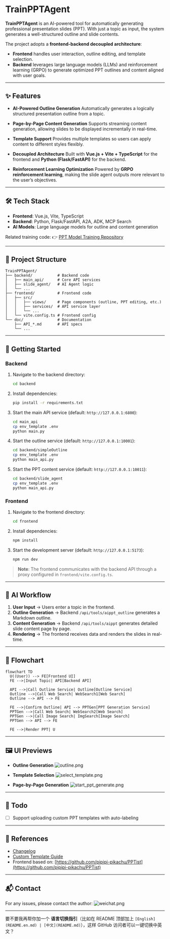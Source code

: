 # TrainPPTAgent

**TrainPPTAgent** is an AI-powered tool for automatically generating professional presentation slides (PPT). With just a topic as input, the system generates a well-structured outline and slide contents.

The project adopts a **frontend-backend decoupled architecture**:

* **Frontend** handles user interaction, outline editing, and template selection.
* **Backend** leverages large language models (LLMs) and reinforcement learning (GRPO) to generate optimized PPT outlines and content aligned with user goals.

---

## ✨ Features

* **AI-Powered Outline Generation**
  Automatically generates a logically structured presentation outline from a topic.

* **Page-by-Page Content Generation**
  Supports streaming content generation, allowing slides to be displayed incrementally in real-time.

* **Template Support**
  Provides multiple templates so users can apply content to different styles flexibly.

* **Decoupled Architecture**
  Built with **Vue.js + Vite + TypeScript** for the frontend and **Python (Flask/FastAPI)** for the backend.

* **Reinforcement Learning Optimization**
  Powered by **GRPO reinforcement learning**, making the slide agent outputs more relevant to the user’s objectives.

---

## 🛠 Tech Stack

* **Frontend**: Vue.js, Vite, TypeScript
* **Backend**: Python, Flask/FastAPI, A2A, ADK, MCP Search
* **AI Models**: Large language models for outline and content generation

Related training code:
👉 [PPT Model Training Repository](https://github.com/johnson7788/RLTrainPPT)

---

## 📂 Project Structure

```
TrainPPTAgent/
├── backend/           # Backend code
│   ├── main_api/      # Core API services
│   ├── slide_agent/   # AI Agent logic
│   └── ...
├── frontend/          # Frontend code
│   ├── src/
│   │   ├── views/     # Page components (outline, PPT editing, etc.)
│   │   ├── services/  # API service layer
│   │   └── ...
│   └── vite.config.ts # Frontend config
└── doc/               # Documentation
    ├── API_*.md       # API specs
    └── ...
```

---

## 🚀 Getting Started

### Backend

1. Navigate to the backend directory:

   ```bash
   cd backend
   ```
2. Install dependencies:

   ```bash
   pip install -r requirements.txt
   ```
3. Start the main API service (default: `http://127.0.0.1:6800`):

   ```bash
   cd main_api
   cp env_template .env
   python main.py
   ```
4. Start the outline service (default: `http://127.0.0.1:10001`):

   ```bash
   cd backend/simpleOutline
   cp env_template .env
   python main_api.py
   ```
5. Start the PPT content service (default: `http://127.0.0.1:10011`):

   ```bash
   cd backend/slide_agent
   cp env_template .env
   python main_api.py
   ```

### Frontend

1. Navigate to the frontend directory:

   ```bash
   cd frontend
   ```
2. Install dependencies:

   ```bash
   npm install
   ```
3. Start the development server (default: `http://127.0.0.1:5173`):

   ```bash
   npm run dev
   ```

> **Note**: The frontend communicates with the backend API through a proxy configured in `frontend/vite.config.ts`.

---

## 🤖 AI Workflow

1. **User Input** → Users enter a topic in the frontend.
2. **Outline Generation** → Backend `/api/tools/aippt_outline` generates a Markdown outline.
3. **Content Generation** → Backend `/api/tools/aippt` generates detailed slide content page by page.
4. **Rendering** → The frontend receives data and renders the slides in real-time.

---

## 📑 Flowchart

```mermaid
flowchart TD
  U((User)) --> FE[Frontend UI]
  FE -->|Input Topic| API[Backend API]

  API -->|Call Outline Service| Outline[Outline Service]
  Outline -->|Call Web Search| WebSearch1[Web Search]
  Outline --> API --> FE

  FE -->|Confirm Outline| API --> PPTGen[PPT Generation Service]
  PPTGen -->|Call Web Search| WebSearch2[Web Search]
  PPTGen -->|Call Image Search| ImgSearch[Image Search]
  PPTGen --> API --> FE

  FE -->|Render PPT| U
```

---

## 🖼 UI Previews

* **Outline Generation**
  ![outline.png](doc/outline.png)

* **Template Selection**
  ![select\_template.png](doc/select_template.png)

* **Page-by-Page Generation**
  ![start\_ppt\_generate.png](doc/start_ppt_generate.png)

---

## 📌 Todo

* [ ] Support uploading custom PPT templates with auto-labeling

---

## 📖 References

* [Changelog](doc/CHANGES.md)
* [Custom Template Guide](doc/Template.md)
* Frontend based on:
  [https://github.com/pipipi-pikachu/PPTist](https://github.com/pipipi-pikachu/PPTist)

---

## 📬 Contact

For any issues, please contact the author:
![weichat.png](doc/weichat.png)

---

要不要我再帮你加一个 **语言切换指引**（比如在 README 顶部加上 `[English](README.en.md) | [中文](README.md)`），这样 GitHub 访问者可以一键切换中英文？
